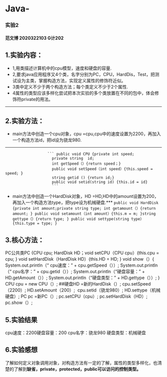 # Java-
### 实验2
 #### 范文博 2020322103 G计202
## 1.实验内容：
- 1,用类描述计算机中的cpu模型，速度和硬盘的容量.
- 2,要求java应用程序又4个类，名字分别为PC，CPU，HardDis，Test，把测试设为主类，掌握构造方法，实现定义属性的修饰符近似。
- 3类中定义不少于两个构造方法；每个类定义不少于2个属性.
- 4属性的类型应该多样化尝试把本次实验的多个类放置在不同的包中，体会修饰符private的用法。
---
## 2.实验方法：
- main方法中创造一个cpu对象，cpu =cpu,cpu中的速度设置为2200，再加入一个构造方法id，把id设为骁龙980.
---
                       ``` public void CPU {private int speed;
                         private string  id;
                         int getSpeed（）{return speed；} 
                         public void setSpeed（int speed）{this.speed = speed; }
                         string getid () {return id;} 
                         public void setid(string id) {this.id = id}   
                         ```      
- main方法中创造一个HardDisk对象，HD =HD,HD中的amount设置为200，再加入一个构造方法type，把type设为机械硬盘.***
                                        ```public void HardDisk {private int amount;private string type; int getamount（）{return amount; } public void setamount（int amount）{this.m = m; }string gettype（）{return type; } public void settype(string type）{this.type = type; }
                                        ``` 
## 3.核心方法：
 PC公共类PC {CPU cpu; HardDisk HD；void setCPU（CPU cpu）{this.cpu = cpu; } 
                                  void setHardDisk（HardDisk HD）{this.HD = HD; } 
                                  void show（）{
                                  System.out.println（“ cpu速度：” + cpu.getSpeed（））; 
                                  System.out.println（“ cpu名字：” + cpu.getid（））; 
                                  System.out.println（“硬盘容量：” + HD.getAmount（））;
                                  System.out.println（“硬盘类型：” + HD.gettype（））;
}
CPU cpu = new CPU（）; ##硬盘HD =新的HardDisk（）;
                                                      cpu.setSpeed（2200）; HD.setAmount（200）; 
                                                      cpu.setid（骁龙980）; HD.settype（机械硬盘）; 
                                                      PC pc =新PC（）;
                                                      pc.setCPU（cpu）; pc.setHardDisk（HD）; 
                                                      pc.show（）;
## 5.实验结果
cpu速度：2200硬盘容量：200 cpu名字：骁龙980 硬盘类型：机械硬盘 
## 6.实验感想
了解如何定义对象调用对象，对构造方法有一定的了解，属性的类型多样化，也清楚的了解到**缺省，private，protected，public可以访问的控制类型。** 
